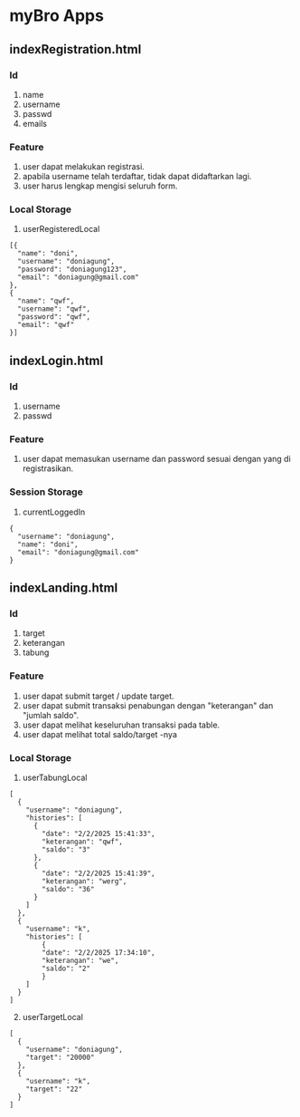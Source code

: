 # myBro Apps

## indexRegistration.html
### Id
1. name
2. username
3. passwd
4. emails
### Feature
1. user dapat melakukan registrasi.
2. apabila username telah terdaftar, tidak dapat didaftarkan lagi.
3. user harus lengkap mengisi seluruh form.
### Local Storage
1. userRegisteredLocal
``` 
[{
  "name": "doni",
  "username": "doniagung",
  "password": "doniagung123",
  "email": "doniagung@gmail.com"
},
{
  "name": "qwf",
  "username": "qwf",
  "password": "qwf",
  "email": "qwf"
}]
```


## indexLogin.html
### Id
1. username
2. passwd
### Feature
1. user dapat memasukan username dan password sesuai dengan yang di registrasikan.
### Session Storage
1. currentLoggedIn
```
{
  "username": "doniagung",
  "name": "doni",
  "email": "doniagung@gmail.com"
}
```

## indexLanding.html
### Id
1. target
2. keterangan
3. tabung
### Feature
1. user dapat submit target / update target.
2. user dapat submit transaksi penabungan dengan "keterangan" dan "jumlah saldo".
3. user dapat melihat keseluruhan transaksi pada table.
4. user dapat melihat total saldo/target -nya
### Local Storage
1. userTabungLocal
```
[
  {
    "username": "doniagung",
    "histories": [
      {
        "date": "2/2/2025 15:41:33",
        "keterangan": "qwf",
        "saldo": "3"
      },
      {
        "date": "2/2/2025 15:41:39",
        "keterangan": "werg",
        "saldo": "36"
      }
    ]
  },
  {
    "username": "k",
    "histories": [
        {
        "date": "2/2/2025 17:34:10",
        "keterangan": "we",
        "saldo": "2"
        }
    ]
  }
]
```
2. userTargetLocal
```
[
  {
    "username": "doniagung",
    "target": "20000"
  },
  {
    "username": "k",
    "target": "22"
  }
]
```